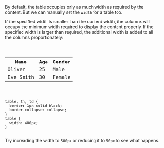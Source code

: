 By default, the table occupies only as much width as required by the content. But we can manually set the `width` for a table too.

If the specified width is smaller than the content width, the columns will occupy the minimum width required to display the content properly. If the specified width is larger than required, the additional width is added to all the columns proportionately:

<codeblock language="css" type="lesson">
<code>
<panel language="html">
<table>
  <tr>
    <th>Name</th>
    <th>Age</th>
    <th>Gender</th>
  </tr>
  <tr>
    <td>Oliver</td>
    <td>25</td>
    <td>Male</td>
  </tr>
  <tr>
    <td>Eve Smith</td>
    <td>30</td>
    <td>Female</td>
  </tr>
</table>
</panel>
<panel language="css">
table, th, td {
  border: 1px solid black;
  border-collapse: collapse;
}
table {
  width: 400px;
}
</panel>
</code>
</codeblock>

Try increading the width to `500px` or reducing it to `50px` to see what happens.